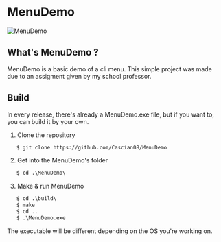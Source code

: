 # MenuDemo
![MenuDemo](https://i.imgur.com/epgcVno.png)

## What's MenuDemo ?
MenuDemo is a basic demo of a cli menu. 
This simple project was made due to an assigment given by my school professor.

## Build
In every release, there's already a MenuDemo.exe file, but if you want to, you can build it by your own.

 1. Clone the repository
```markdown
   $ git clone https://github.com/Cascian08/MenuDemo
``` 
 2. Get into the MenuDemo's folder
```markdown
   $ cd .\MenuDemo\
```
 3. Make & run MenuDemo
```markdown
   $ cd .\build\
   $ make
   $ cd ..
   $ .\MenuDemo.exe
```	
The executable will be different depending on the OS you're working on.
